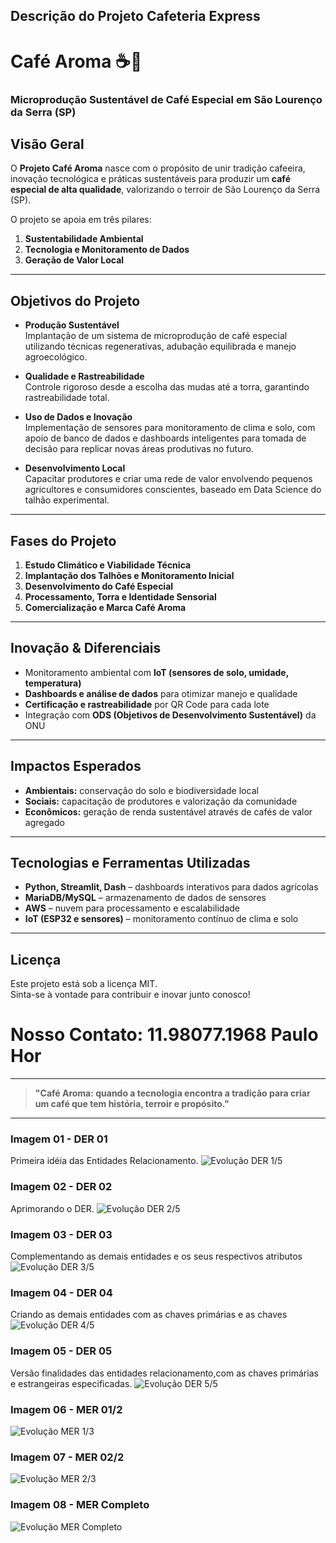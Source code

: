## Descrição do Projeto Cafeteria Express

# Café Aroma ☕🌱  
### Microprodução Sustentável de Café Especial em São Lourenço da Serra (SP)

## Visão Geral  
O **Projeto Café Aroma** nasce com o propósito de unir tradição cafeeira, inovação tecnológica e práticas sustentáveis para produzir um **café especial de alta qualidade**, valorizando o terroir de São Lourenço da Serra (SP).

O projeto se apoia em três pilares:  
1. **Sustentabilidade Ambiental**  
2. **Tecnologia e Monitoramento de Dados**  
3. **Geração de Valor Local**

---

## Objetivos do Projeto

- **Produção Sustentável**  
  Implantação de um sistema de microprodução de café especial utilizando técnicas regenerativas, adubação equilibrada e manejo agroecológico.

- **Qualidade e Rastreabilidade**  
  Controle rigoroso desde a escolha das mudas até a torra, garantindo rastreabilidade total.

- **Uso de Dados e Inovação**  
  Implementação de sensores para monitoramento de clima e solo, com apoio de banco de dados e dashboards inteligentes para tomada de decisão para replicar novas áreas produtivas no futuro.

- **Desenvolvimento Local**  
  Capacitar produtores e criar uma rede de valor envolvendo pequenos agricultores e consumidores conscientes, baseado em Data Science do talhão experimental.

---

## Fases do Projeto

1. **Estudo Climático e Viabilidade Técnica**  
2. **Implantação dos Talhões e Monitoramento Inicial**  
3. **Desenvolvimento do Café Especial**  
4. **Processamento, Torra e Identidade Sensorial**  
5. **Comercialização e Marca Café Aroma**

---

## Inovação & Diferenciais

- Monitoramento ambiental com **IoT (sensores de solo, umidade, temperatura)**  
- **Dashboards e análise de dados** para otimizar manejo e qualidade  
- **Certificação e rastreabilidade** por QR Code para cada lote  
- Integração com **ODS (Objetivos de Desenvolvimento Sustentável)** da ONU  

---

## Impactos Esperados

- **Ambientais:** conservação do solo e biodiversidade local  
- **Sociais:** capacitação de produtores e valorização da comunidade  
- **Econômicos:** geração de renda sustentável através de cafés de valor agregado  

---

## Tecnologias e Ferramentas Utilizadas

- **Python, Streamlit, Dash** – dashboards interativos para dados agrícolas  
- **MariaDB/MySQL** – armazenamento de dados de sensores  
- **AWS** – nuvem para processamento e escalabilidade  
- **IoT (ESP32 e sensores)** – monitoramento contínuo de clima e solo  

---

## Licença
Este projeto está sob a licença MIT.  
Sinta-se à vontade para contribuir e inovar junto conosco!
# Nosso Contato: 11.98077.1968 Paulo Hor
---

> **"Café Aroma: quando a tecnologia encontra a tradição para criar um café que tem história, terroir e propósito."**

---

### Imagem 01 - DER 01 
Primeira idéia das Entidades Relacionamento.
![Evolução DER 1/5](IMG/Diagrama-Entidade-Relacionamento-Versao02.png)

### Imagem 02 - DER 02
Aprimorando o DER.
![Evolução DER 2/5](IMG/Diagrama-Entidade-Relacionamento-Versao02.png)

### Imagem 03 - DER 03
Complementando as demais entidades e os seus respectivos atributos
![Evolução DER 3/5](IMG/Diagrama-Entidade-Relacionamento-Versao03.png)

### Imagem 04 - DER 04
Criando as demais entidades com as chaves primárias e as chaves 
![Evolução DER 4/5](IMG/Diagrama-Entidade-Relacionamento-Versao04.png)


### Imagem 05 - DER 05
Versão finalidades das entidades relacionamento,com as chaves primárias e estrangeiras especificadas.
![Evolução DER 5/5](IMG/Diagrama-Entidade-Relacionamento-Versao05.png)

### Imagem 06 - MER 01/2
![Evolução MER 1/3](IMG/Modelo-Entidade-Relacionamento-Parte1.png)

### Imagem 07 - MER 02/2
![Evolução MER 2/3](IMG/Modelo-Entidade-Relacionamento-Parte2.png)

### Imagem 08 - MER Completo
![Evolução MER Completo](IMG/Modelo-Entidade-Relacionamento-Completo.png)





